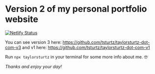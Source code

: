 # Version 2 of my personal portfolio website

[![Netlify Status](https://api.netlify.com/api/v1/badges/a1fed13a-2276-45ae-bb82-e3a4343137e7/deploy-status)](https://app.netlify.com/sites/youthful-neumann-53d5c9/deploys)

You can see version 3 here: https://github.com/tsturtz/taylorsturtz-dot-com-v3
and v1 here: https://github.com/tsturtz/taylorsturtz-dot-com-v1

Run `npx taylorsturtz` in your terminal for some more info about me. 🤓

_Thanks and enjoy your day!_
